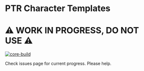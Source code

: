 # PTR Character Templates
# :warning: WORK IN PROGRESS, DO NOT USE :warning:

[![core-build](https://github.com/heyitsbench/mod-ptr-template/actions/workflows/core-build.yml/badge.svg)](https://github.com/heyitsbench/mod-ptr-template/actions/workflows/core-build.yml)

Check issues page for current progress.
Please help.
